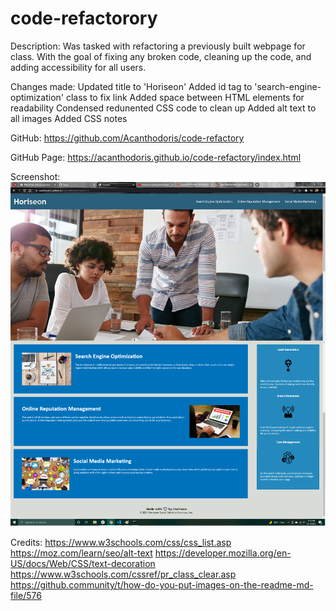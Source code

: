# code-refactorory
Description:
Was tasked with refactoring a previously built webpage for class. With the goal of fixing any broken code, cleaning up the code, and adding accessibility for all users.
 
Changes made:
Updated title to 'Horiseon'
Added id tag to 'search-engine-optimization' class to fix link
Added space between HTML elements for readability
Condensed redunented CSS code to clean up
Added alt text to all images
Added CSS notes

GitHub:
https://github.com/Acanthodoris/code-refactory

GitHub Page:
https://acanthodoris.github.io/code-refactory/index.html

Screenshot:
![Screenshot](screenshot.png)

Credits:
https://www.w3schools.com/css/css_list.asp
https://moz.com/learn/seo/alt-text
https://developer.mozilla.org/en-US/docs/Web/CSS/text-decoration
https://www.w3schools.com/cssref/pr_class_clear.asp
https://github.community/t/how-do-you-put-images-on-the-readme-md-file/576